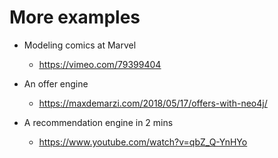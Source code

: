 <!SLIDE bullets>
# More examples

* Modeling comics at Marvel
  - <u>https://vimeo.com/79399404</u>

* An offer engine
  - <u>https://maxdemarzi.com/2018/05/17/offers-with-neo4j/</u>

* A recommendation engine in 2 mins
  - <u>https://www.youtube.com/watch?v=qbZ_Q-YnHYo</u>
